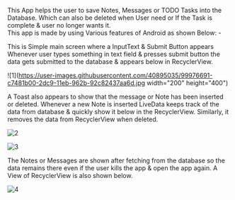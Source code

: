 
This App helps the user to save Notes, Messages or TODO Tasks into the Database. Which can also be deleted when User need or If the Task is complete & user no longer wants it.   
This app is made by using Various features of Android as shown Below: - 
 
 
This is Simple main screen where a InputText & Submit Button appears Whenever user types something in text field & presses submit button the data gets submitted to the database & appears below in RecyclerView. 

![1](https://user-images.githubusercontent.com/40895035/99976691-c7481b00-2dc9-11eb-962b-92c82437aa6d.jpg width="200" height="400")
 
 
  
 
 
 
 
A Toast also appears to show that the message or Note has been inserted or deleted. Whenever a new Note is inserted LiveData keeps track of the data from database & quickly show it below in the RecyclerView. 
Similarly, it removes the data from RecyclerView when deleted.


![2](https://user-images.githubusercontent.com/40895035/99976794-e2b32600-2dc9-11eb-988d-e87b4aceebff.jpg)



![3](https://user-images.githubusercontent.com/40895035/99976834-f1014200-2dc9-11eb-8f06-c668835768a5.jpg)


 
 
 
 
   

 
 
The Notes or Messages are shown after fetching from the database so the data remains there even if the user kills the app & open the app again. A View of RecyclerView is also shown below. 
 
 
 
  
 
 ![4](https://user-images.githubusercontent.com/40895035/99976888-00808b00-2dca-11eb-95fa-25e4de342a64.jpg)


 
 
 
 
 
 
 
 
 
 
 
 
 
 
 
 
 
 
 
 
 
 
 
 
 
 
 
 
 
 
 
 
